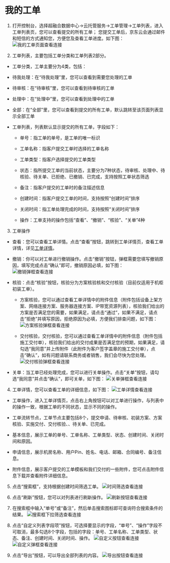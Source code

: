 # 我的工单

1. 打开控制台，选择超融合数据中心->云托管服务->工单管理->工单列表，进入工单列表页，您可以查看提交的所有工单； 您提交工单后，京东云会通过邮件和短信的方式通知您，方便您及查看工单进度。如下图：
![我的工单页面查看连接](https://github.com/jdcloudcom/cn/blob/cn-Cloud-Cabinet-Service/image/Hyper-Converged-IDC/Cloud-Cabinet-Service/CCS026.png)

2. 工单列表，主要包括工单分类和工单列表2部分。

- 工单分类，工单主要分为4类，包括：

 - 待我处理：在“待我处理”里，您可以查看到需要您处理的工单
 
 - 待审核：在“待审核”里，您可以查看到待审核的工单
 
 - 处理中：在“处理中”里，您可以查看到处理中的工单
 
 - 全部：在“全部”里，您可以查看到提交的所有工单，默认跳转至该页面列表显示全部工单
 
- 工单列表，列表默认显示提交的所有工单，字段如下：

  - 单号：指工单的单号，是工单的唯一标识
  
  - 工单名称：指客户提交工单时选择的工单名称
  
  - 工单类型：指客户选择提交的工单类型
  
  - 状态：指所提交工单的当前状态，主要分为7种状态，待审核、处理中、待核验、待关单、已拒绝、已撤销、已完成，支持按照工单状态筛选
  
  - 备注：指客户提交的工单时的备注描述信息
  
  - 创建时间：指客户提交工单的时间，支持按照“创建时间”排序
  
  - 关闭时间：指工单处理完成的时间，支持按照“关闭时间”排序
  
  - 操作：工单支持的操作包括“查看”、“撤销”、“核验”、“关单”4种
  
3. 工单操作

- 查看：您可以查看工单详情。点击“查看”按钮，跳转到工单详情页，查看工单详情，详见[工单详情]()。

- 撤销：你可以对工单进行撤销操作。点击“撤销”按钮，弹框需要您填写撤销原因，填写完成点击“确认”即可，撤销原因必填，如下图：
![撤销弹框查看连接](https://github.com/jdcloudcom/cn/blob/cn-Cloud-Cabinet-Service/image/Hyper-Converged-IDC/Cloud-Cabinet-Service/CCS027.png)

- 核验：点击“核验”按钮，核验分为方案核验核和交付核验（目前仅适用于机柜初装工单）。

  - 方案核验，您可以通过查看工单详情中的附件信息（附件包括设备上架方案、网络连接方案、服务器连接方案、IP带宽资源列表），核验我们给出的方案是否满足您的需要，如果满足，请点击“通过”，如果不满足，请点击“拒绝”并填写原因，拒绝原因为必填，方便我们排查问题，如下图：
  ![方案核验弹框查看连接](https://github.com/jdcloudcom/cn/blob/cn-Cloud-Cabinet-Service/image/Hyper-Converged-IDC/Cloud-Cabinet-Service/CCS031.png)
  
  - 交付核验，交付核验，您可以通过查看工单详情中的附件信息（附件包括施工交付单），核验我们给出的交付成果是否满足您的预期，如果满足，请勾选“我同意”并上传附件（此附件为客户签字盖章的施工交付单），点击“确认”，如有问题请联系商务或者销售，我们会尽快为您处理。
  ![交付核验弹框查看连接](https://github.com/jdcloudcom/cn/blob/cn-Cloud-Cabinet-Service/image/Hyper-Converged-IDC/Cloud-Cabinet-Service/CCS032.png)

- 关单：当工单已经处理完成，您可以进行关单操作。点击“关单”按钮，请勾选“我同意”并点击“确认”，即可关单，如下图：
![关单弹框查看连接](https://github.com/jdcloudcom/cn/blob/cn-Cloud-Cabinet-Service/image/Hyper-Converged-IDC/Cloud-Cabinet-Service/CCS033.png)

4. 工单详情，您可以查看工单的详细信息，如下图：
![工单详情查看连接](https://github.com/jdcloudcom/cn/blob/cn-Cloud-Cabinet-Service/image/Hyper-Converged-IDC/Cloud-Cabinet-Service/CCS025.png)

- 工单操作，进入工单详情页，点击右上角按钮可以对工单进行操作，与列表中的操作一致，根据工单的不同状态，显示不同的操作。

- 工单流转节点，工单节点主要包括8个，提交申请、待审核、初装方案、方案核验、实施交付、交付核验、、待关单、已完成。

- 基本信息，展示工单的单号、工单名称、工单类型、状态、创建时间、关闭时间和原因。

- 申请信息，展示机房名称、用户Pin、姓名、电话、邮箱、合同编号、备注信息。

- 附件信息，展示客户提交的工单模板和我们交付的一些附件，您可点击附件信息下载并查看附件详细信息。

5. 点击“搜索框”，支持根据创建时间筛选工单。
![时间筛选查看连接]()

6. 点击“刷新”按钮，您可以对列表进行刷新操作。
![刷新按钮查看连接](https://github.com/jdcloudcom/cn/blob/cn-Cloud-Cabinet-Service/image/Hyper-Converged-IDC/Cloud-Cabinet-Service/CCS007.png)

7. 在搜索框中输入“单号”或“备注”，然后单击搜索图标即可查询符合搜索条件的结果。
![搜索框下拉筛选查看连接](https://github.com/jdcloudcom/cn/blob/cn-Cloud-Cabinet-Service/image/Hyper-Converged-IDC/Cloud-Cabinet-Service/CCS028.png)

8. 点击“自定义列表字段项”按钮，可选择要显示的字段，“单号”、“操作”字段不可取消，最多勾选8个字段，包括的字段：单号、工单名称、工单类型、状态、备注、创建时间、关闭时间、操作。
![自定义按钮查看连接](https://github.com/jdcloudcom/cn/blob/cn-Cloud-Cabinet-Service/image/Hyper-Converged-IDC/Cloud-Cabinet-Service/CCS009.png)
![自定义弹框查看连接](https://github.com/jdcloudcom/cn/blob/cn-Cloud-Cabinet-Service/image/Hyper-Converged-IDC/Cloud-Cabinet-Service/CCS029.png)

9. 点击“导出”按钮，可以导出全部列表的内容。
![导出按钮查看连接](https://github.com/jdcloudcom/cn/blob/cn-Cloud-Cabinet-Service/image/Hyper-Converged-IDC/Cloud-Cabinet-Service/CCS011.png)

